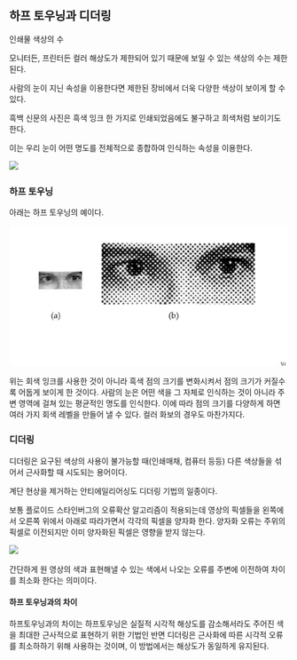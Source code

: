 ## 하프 토우닝과 디더링

인쇄물 색상의 수

모니터든, 프린터든 컬러 해상도가 제한되어 있기 때문에 보일 수 있는 색상의 수는 제한된다.

사람의 눈이 지닌 속성을 이용한다면 제한된 장비에서 더욱 다양한 색상이 보이게 할 수 있다.

흑백 신문의 사진은 흑색 잉크 한 가지로 인쇄되었음에도 불구하고 희색처럼 보이기도 한다.

이는 우리 눈이 어떤 명도를 전체적으로 종합하여 인식하는 속성을 이용한다.

<img src="https://post-phinf.pstatic.net/MjAxNjEwMjdfNDYg/MDAxNDc3NTUwNjUwOTY2.QrHVXq_V7ngyOi4mkVkgzPlKYb2oEZ7Zy_epdk7q3Zog._vAybbl2MIhK8Hi_s5owxZYbNR_7n7ZZ2hOcU10p1n0g.JPEG/0.jpg?type=w1200">

### 하프 토우닝

아래는 하프 토우닝의 예이다.

<img src="./하프토우닝.png">

위는 회색 잉크를 사용한 것이 아니라 흑색 점의 크기를 변화시켜서 점의 크기가 커질수록 어둡게 보이게 한 것이다. 사람의 눈은 어떤 색을 그 자체로 인식하는 것이 아니라 주변 영역에 걸쳐 있는 평균적인 명도를 인식한다. 이에 따라 점의 크기를 다양하게 하면 여러 가지 회색 레벨을 만들어 낼 수 있다. 컬러 화보의 경우도 마찬가지다.

### 디더링

디더링은 요구된 색상의 사용이 불가능할 때(인쇄매채, 컴퓨터 등등) 다른 색상들을 섞어서 근사화할 때 시도되는 용어이다.

계단 현상을 제거하는 안티에일리어싱도 디더링 기법의 일종이다.

보통 플로이드 스타인버그의 오류확산 알고리즘이 적용되는데 영상의 픽셀들을 왼쪽에서 오른쪽 위에서 아래로 따라가면서 각각의 픽셀을 양자화 한다. 양자화 오류는 주위의 픽셀로 이전되지만 이미 양자화된 픽셀은 영향을 받지 않는다.

<img src="https://encrypted-tbn0.gstatic.com/images?q=tbn:ANd9GcRgfuMSsFw09itzStZmnwGPoNTVkfuYkiLqrpR-dJCbsY12HvQn&s">

간단하게 원 영상의 색과 표현해낼 수 있는 색에서 나오는 오류를 주변에 이전하여 차이를 최소화 한다는 의미이다.

#### 하프 토우닝과의 차이

하프토우닝과의 차이는 하프토우닝은 실질적 시각적 해상도를 감소해서라도 주어진 색을 최대한 근사적으로 표현하기 위한 기법인 반면 디더링은 근사화에 따른 시각적 오류를 최소하하기 위해 사용하는 것이며, 이 방법에서는 해상도가 동일하게 유지된다.

